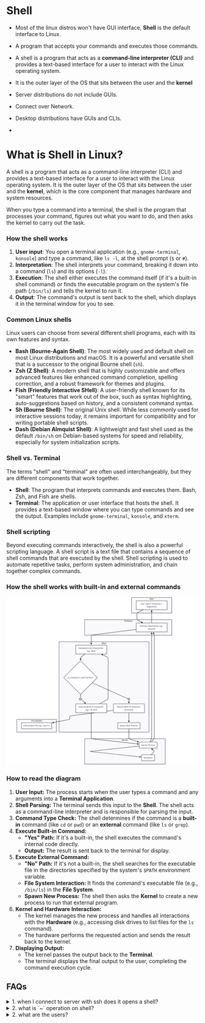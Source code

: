 # Shell


- Most of the linux distros won't have GUI interface, **Shell** is the default interface to Linux.
- A program that accepts your commands and executes those commands.
- A shell is a program that acts as a **command-line interpreter (CLI)** and provides a text-based interface for a user to interact with the Linux operating system.
- It is the outer layer of the OS that sits between the user and the **kernel** 

- Server distributions do not include GUIs.
- Connect over Network.
- Desktop distributions have GUIs and CLIs.
- 
# What is Shell in Linux?

A shell is a program that acts as a command-line interpreter (CLI) and provides a text-based interface for a user to interact with the Linux operating system. It is the outer layer of the OS that sits between the user and the **kernel**, which is the core component that manages hardware and system resources.

When you type a command into a terminal, the shell is the program that processes your command, figures out what you want to do, and then asks the kernel to carry out the task.

### How the shell works

1.  **User input**: You open a terminal application (e.g., `gnome-terminal`, `konsole`) and type a command, like `ls -l`, at the shell prompt (`$` or `#`).
2.  **Interpretation**: The shell interprets your command, breaking it down into a command (`ls`) and its options (`-l`).
3.  **Execution**: The shell either executes the command itself (if it's a built-in shell command) or finds the executable program on the system's file path (`/bin/ls`) and tells the kernel to run it.
4.  **Output**: The command's output is sent back to the shell, which displays it in the terminal window for you to see.

### Common Linux shells

Linux users can choose from several different shell programs, each with its own features and syntax.

*   **Bash (Bourne-Again Shell)**: The most widely used and default shell on most Linux distributions and macOS. It is a powerful and versatile shell that is a successor to the original Bourne shell (`sh`).
*   **Zsh (Z Shell)**: A modern shell that is highly customizable and offers advanced features like enhanced command completion, spelling correction, and a robust framework for themes and plugins.
*   **Fish (Friendly Interactive SHell)**: A user-friendly shell known for its "smart" features that work out of the box, such as syntax highlighting, auto-suggestions based on history, and a consistent command syntax.
*   **Sh (Bourne Shell)**: The original Unix shell. While less commonly used for interactive sessions today, it remains important for compatibility and for writing portable shell scripts.
*   **Dash (Debian Almquist Shell)**: A lightweight and fast shell used as the default `/bin/sh` on Debian-based systems for speed and reliability, especially for system initialization scripts.

### Shell vs. Terminal

The terms "shell" and "terminal" are often used interchangeably, but they are different components that work together.

*   **Shell**: The program that interprets commands and executes them. Bash, Zsh, and Fish are shells.
*   **Terminal**: The application or user interface that hosts the shell. It provides a text-based window where you can type commands and see the output. Examples include `gnome-terminal`, `konsole`, and `xterm`.

### Shell scripting

Beyond executing commands interactively, the shell is also a powerful scripting language. A shell script is a text file that contains a sequence of shell commands that are executed by the shell. Shell scripting is used to automate repetitive tasks, perform system administration, and chain together complex commands.

### How the shell works with built-in and external commands

![how_shell_works](how_shell_works.png)


### How to read the diagram

1.  **User Input:** The process starts when the user types a command and any arguments into a **Terminal Application**.
2.  **Shell Parsing:** The terminal sends this input to the **Shell**. The shell acts as a command-line interpreter and is responsible for parsing the input.
3.  **Command Type Check:** The shell determines if the command is a **built-in** command (like `cd` or `pwd`) or an **external** command (like `ls` or `grep`).
4.  **Execute Built-in Command:**
    *   **"Yes" Path:** If it's a built-in, the shell executes the command's internal code directly.
    *   **Output:** The result is sent back to the terminal for display.
5.  **Execute External Command:**
    *   **"No" Path:** If it's not a built-in, the shell searches for the executable file in the directories specified by the system's `$PATH` environment variable.
    *   **File System Interaction:** It finds the command's executable file (e.g., `/bin/ls`) in the **File System**.
    *   **Spawn New Process:** The shell then asks the **Kernel** to create a new process to run that external program.
6.  **Kernel and Hardware Interaction:**
    *   The kernel manages the new process and handles all interactions with the **Hardware** (e.g., accessing disk drives to list files for the `ls` command).
    *   The hardware performs the requested action and sends the result back to the kernel.
7.  **Displaying Output:**
    *   The kernel passes the output back to the **Terminal**.
    *   The terminal displays the final output to the user, completing the command execution cycle.



## FAQs

<details>
<summary>1. when I connect to server with ssh does it opens a shell? </summary>

- **Yes,** when you connect to a server using SSH without specifying a particular command to execute, it typically opens an interactive shell session on the remote server. 
- This allows you to interact with the server's command-line interface as if you were physically present at the server.
- The SSH server, upon successful authentication, will provide you with the default shell configured for your user account on that system (e.g., Bash, Zsh, Fish). Any commands you type into your local terminal are then sent through the encrypted SSH tunnel and executed within that shell on the remote server. 


</details>


<details>
<summary> 2. what is `~` operation on shell? </summary>

The Prompt: 
```shell
    [prasad@linuxsvr ~]$
    [root@linuxsvr:~]#

```
- if prompt ending with `$` means **non-root** user
- if prompt ending with `#` means **root** user
- **Tilde Expansion**

        ~prasad = /home/prasad
        ~test_user = /home/test_user
        ~root = /root
        ~ftp = /var/ftp
</details>

<details>
<summary> 2. what are the users? </summary>

- **root** user: root is the Superuser
- root access is typically restricted to system administrators.
- root access may be required to install, start or stop an application.
- **non-root** user: Normal accounts can only do a subset of the things ``root`` can do.
- Day to day activities will be performed using a normal account.
  
</details>

